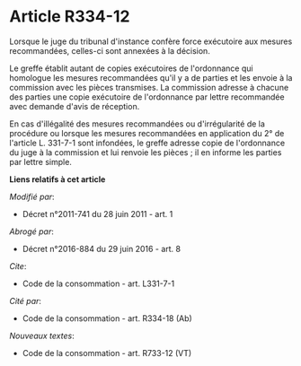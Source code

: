 # Article R334-12

Lorsque le    juge du tribunal d'instance confère force exécutoire aux mesures recommandées, celles-ci sont annexées à la
décision. 

Le greffe établit autant de copies exécutoires de l'ordonnance qui homologue les mesures recommandées qu'il y a de parties et
les envoie à la commission avec les pièces transmises. La commission adresse à chacune des parties une copie exécutoire de
l'ordonnance par lettre recommandée avec demande d'avis de réception. 

En cas d'illégalité des mesures recommandées ou d'irrégularité de la procédure ou lorsque les mesures recommandées en
application du 2° de l'article L. 331-7-1 sont infondées, le greffe adresse copie de l'ordonnance du juge à la commission et
lui renvoie les pièces ; il en informe les parties par lettre simple.

**Liens relatifs à cet article**

_Modifié par_:

  - Décret n°2011-741 du 28 juin 2011 - art. 1

_Abrogé par_:

  - Décret n°2016-884 du 29 juin 2016 - art. 8

_Cite_:

  - Code de la consommation - art. L331-7-1

_Cité par_:

  - Code de la consommation - art. R334-18 (Ab)

_Nouveaux textes_:

  - Code de la consommation - art. R733-12 (VT)
